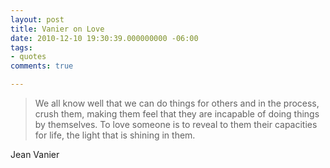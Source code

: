 ```yaml
---
layout: post
title: Vanier on Love
date: 2010-12-10 19:30:39.000000000 -06:00
tags:
- quotes
comments: true

---
```

<blockquote>We all know well that we can do things for others and in the process, crush them, making them feel that they are incapable of doing things by themselves. To love someone is to reveal to them their capacities for life, the light that is shining in them.</p></blockquote>
<div class="attribution">Jean Vanier</div>
